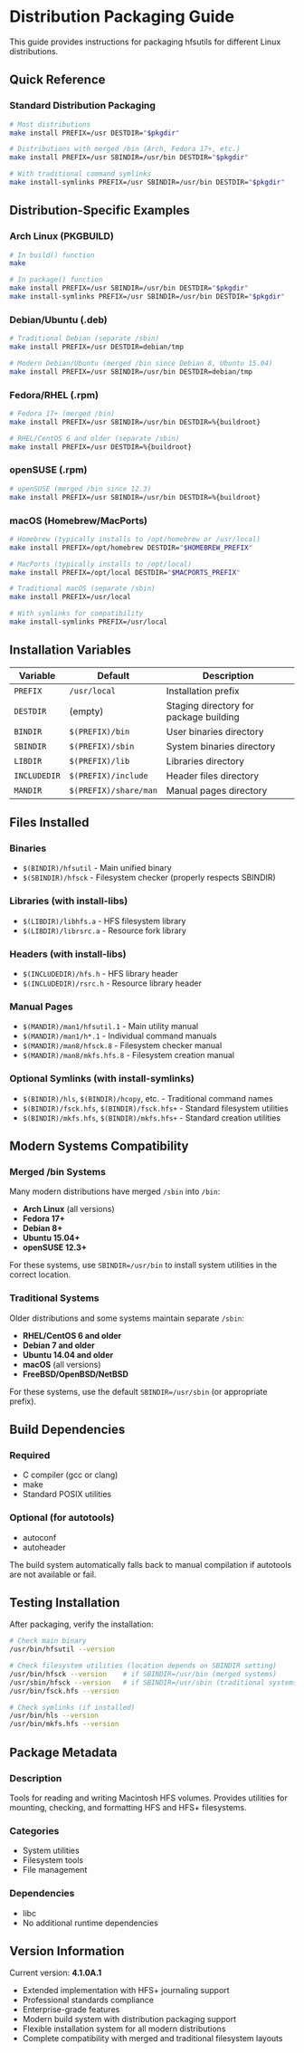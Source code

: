 # Distribution Packaging Guide

This guide provides instructions for packaging hfsutils for different Linux distributions.

## Quick Reference

### Standard Distribution Packaging
```bash
# Most distributions
make install PREFIX=/usr DESTDIR="$pkgdir"

# Distributions with merged /bin (Arch, Fedora 17+, etc.)
make install PREFIX=/usr SBINDIR=/usr/bin DESTDIR="$pkgdir"

# With traditional command symlinks
make install-symlinks PREFIX=/usr SBINDIR=/usr/bin DESTDIR="$pkgdir"
```

## Distribution-Specific Examples

### Arch Linux (PKGBUILD)
```bash
# In build() function
make

# In package() function
make install PREFIX=/usr SBINDIR=/usr/bin DESTDIR="$pkgdir"
make install-symlinks PREFIX=/usr SBINDIR=/usr/bin DESTDIR="$pkgdir"
```

### Debian/Ubuntu (.deb)
```bash
# Traditional Debian (separate /sbin)
make install PREFIX=/usr DESTDIR=debian/tmp

# Modern Debian/Ubuntu (merged /bin since Debian 8, Ubuntu 15.04)
make install PREFIX=/usr SBINDIR=/usr/bin DESTDIR=debian/tmp
```

### Fedora/RHEL (.rpm)
```bash
# Fedora 17+ (merged /bin)
make install PREFIX=/usr SBINDIR=/usr/bin DESTDIR=%{buildroot}

# RHEL/CentOS 6 and older (separate /sbin)
make install PREFIX=/usr DESTDIR=%{buildroot}
```

### openSUSE (.rpm)
```bash
# openSUSE (merged /bin since 12.3)
make install PREFIX=/usr SBINDIR=/usr/bin DESTDIR=%{buildroot}
```

### macOS (Homebrew/MacPorts)
```bash
# Homebrew (typically installs to /opt/homebrew or /usr/local)
make install PREFIX=/opt/homebrew DESTDIR="$HOMEBREW_PREFIX"

# MacPorts (typically installs to /opt/local)
make install PREFIX=/opt/local DESTDIR="$MACPORTS_PREFIX"

# Traditional macOS (separate /sbin)
make install PREFIX=/usr/local

# With symlinks for compatibility
make install-symlinks PREFIX=/usr/local
```

## Installation Variables

| Variable | Default | Description |
|----------|---------|-------------|
| `PREFIX` | `/usr/local` | Installation prefix |
| `DESTDIR` | (empty) | Staging directory for package building |
| `BINDIR` | `$(PREFIX)/bin` | User binaries directory |
| `SBINDIR` | `$(PREFIX)/sbin` | System binaries directory |
| `LIBDIR` | `$(PREFIX)/lib` | Libraries directory |
| `INCLUDEDIR` | `$(PREFIX)/include` | Header files directory |
| `MANDIR` | `$(PREFIX)/share/man` | Manual pages directory |

## Files Installed

### Binaries
- `$(BINDIR)/hfsutil` - Main unified binary
- `$(SBINDIR)/hfsck` - Filesystem checker (properly respects SBINDIR)

### Libraries (with install-libs)
- `$(LIBDIR)/libhfs.a` - HFS filesystem library
- `$(LIBDIR)/librsrc.a` - Resource fork library

### Headers (with install-libs)
- `$(INCLUDEDIR)/hfs.h` - HFS library header
- `$(INCLUDEDIR)/rsrc.h` - Resource library header

### Manual Pages
- `$(MANDIR)/man1/hfsutil.1` - Main utility manual
- `$(MANDIR)/man1/h*.1` - Individual command manuals
- `$(MANDIR)/man8/hfsck.8` - Filesystem checker manual
- `$(MANDIR)/man8/mkfs.hfs.8` - Filesystem creation manual

### Optional Symlinks (with install-symlinks)
- `$(BINDIR)/hls`, `$(BINDIR)/hcopy`, etc. - Traditional command names
- `$(BINDIR)/fsck.hfs`, `$(BINDIR)/fsck.hfs+` - Standard filesystem utilities
- `$(BINDIR)/mkfs.hfs`, `$(BINDIR)/mkfs.hfs+` - Standard creation utilities

## Modern Systems Compatibility

### Merged /bin Systems
Many modern distributions have merged `/sbin` into `/bin`:
- **Arch Linux** (all versions)
- **Fedora 17+**
- **Debian 8+**
- **Ubuntu 15.04+**
- **openSUSE 12.3+**

For these systems, use `SBINDIR=/usr/bin` to install system utilities in the correct location.

### Traditional Systems
Older distributions and some systems maintain separate `/sbin`:
- **RHEL/CentOS 6 and older**
- **Debian 7 and older**
- **Ubuntu 14.04 and older**
- **macOS** (all versions)
- **FreeBSD/OpenBSD/NetBSD**

For these systems, use the default `SBINDIR=/usr/sbin` (or appropriate prefix).

## Build Dependencies

### Required
- C compiler (gcc or clang)
- make
- Standard POSIX utilities

### Optional (for autotools)
- autoconf
- autoheader

The build system automatically falls back to manual compilation if autotools are not available or fail.

## Testing Installation

After packaging, verify the installation:

```bash
# Check main binary
/usr/bin/hfsutil --version

# Check filesystem utilities (location depends on SBINDIR setting)
/usr/bin/hfsck --version    # if SBINDIR=/usr/bin (merged systems)
/usr/sbin/hfsck --version   # if SBINDIR=/usr/sbin (traditional systems)
/usr/bin/fsck.hfs --version

# Check symlinks (if installed)
/usr/bin/hls --version
/usr/bin/mkfs.hfs --version
```

## Package Metadata

### Description
Tools for reading and writing Macintosh HFS volumes. Provides utilities for mounting, checking, and formatting HFS and HFS+ filesystems.

### Categories
- System utilities
- Filesystem tools
- File management

### Dependencies
- libc
- No additional runtime dependencies

## Version Information

Current version: **4.1.0A.1**
- Extended implementation with HFS+ journaling support
- Professional standards compliance
- Enterprise-grade features
- Modern build system with distribution packaging support
- Flexible installation system for all modern distributions
- Complete compatibility with merged and traditional filesystem layouts